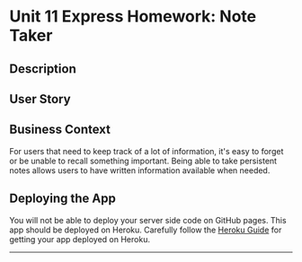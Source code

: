 # Unit 11 Express Homework: Note Taker

## Description



## User Story



## Business Context

For users that need to keep track of a lot of information, it's easy to forget or be unable to recall something important. Being able to take persistent notes allows users to have written information available when needed.


## Deploying the App

You will not be able to deploy your server side code on GitHub pages. This app should be deployed on Heroku. Carefully follow the [Heroku Guide](../04-Supplemental/HerokuGuide.md) for getting your app deployed on Heroku.

- - -
